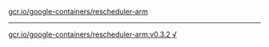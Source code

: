 [gcr.io/google-containers/rescheduler-arm](https://hub.docker.com/r/anjia0532/rescheduler-arm/tags/) 

----
[gcr.io/google-containers/rescheduler-arm:v0.3.2 √](https://hub.docker.com/r/anjia0532/rescheduler-arm/tags/)

